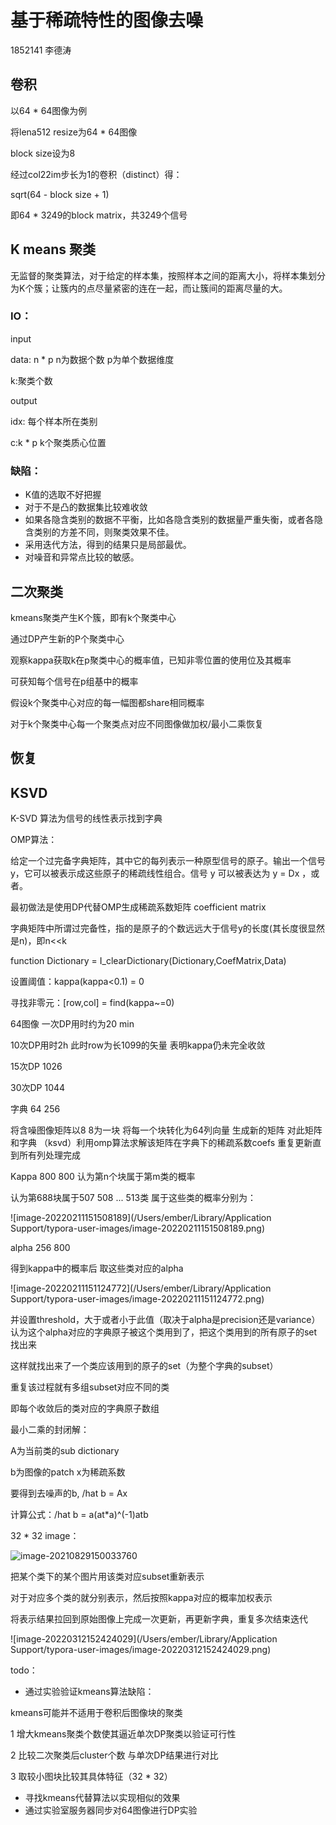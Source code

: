# 基于稀疏特性的图像去噪

1852141 李德涛

## 卷积

以64 * 64图像为例

将lena512 resize为64 * 64图像

block size设为8

经过col22im步长为1的卷积（distinct）得：

sqrt(64 - block size + 1)

即64 * 3249的block matrix，共3249个信号

## K means 聚类

无监督的聚类算法，对于给定的样本集，按照样本之间的距离大小，将样本集划分为K个簇；让簇内的点尽量紧密的连在一起，而让簇间的距离尽量的大。

### IO：

input

data: n * p n为数据个数 p为单个数据维度 

k:聚类个数

output

idx: 每个样本所在类别 

c:k * p k个聚类质心位置

### 缺陷：

* K值的选取不好把握
* 对于不是凸的数据集比较难收敛
* 如果各隐含类别的数据不平衡，比如各隐含类别的数据量严重失衡，或者各隐含类别的方差不同，则聚类效果不佳。
* 采用迭代方法，得到的结果只是局部最优。
* 对噪音和异常点比较的敏感。

## 二次聚类

kmeans聚类产生K个簇，即有k个聚类中心

通过DP产生新的P个聚类中心

观察kappa获取k在p聚类中心的概率值，已知非零位置的使用位及其概率

可获知每个信号在p组基中的概率

假设k个聚类中心对应的每一幅图都share相同概率

对于k个聚类中心每一个聚类点对应不同图像做加权/最小二乘恢复

## 恢复

## KSVD

K-SVD 算法为信号的线性表示找到字典

OMP算法：

给定一个过完备字典矩阵，其中它的每列表示一种原型信号的原子。输出一个信号y，它可以被表示成这些原子的稀疏线性组合。信号 y 可以被表达为 y = Dx ，或者。 

最初做法是使用DP代替OMP生成稀疏系数矩阵 coefficient matrix

字典矩阵中所谓过完备性，指的是原子的个数远远大于信号y的长度(其长度很显然是n)，即n<<k

function Dictionary = I_clearDictionary(Dictionary,CoefMatrix,Data)



设置阈值：kappa(kappa<0.1) = 0

寻找非零元：[row,col] = find(kappa~=0)

64图像 一次DP用时约为20 min

10次DP用时2h 此时row为长1099的矢量 表明kappa仍未完全收敛

15次DP 1026

30次DP 1044



字典 64 256 

将含噪图像矩阵以8 8为一块 将每一个块转化为64列向量 生成新的矩阵 对此矩阵和字典 （ksvd）利用omp算法求解该矩阵在字典下的稀疏系数coefs 重复更新直到所有列处理完成

Kappa 800 800 认为第n个块属于第m类的概率

认为第688块属于507 508 ... 513类 属于这些类的概率分别为：

![image-20220211151508189](/Users/ember/Library/Application Support/typora-user-images/image-20220211151508189.png)

alpha 256 800

得到kappa中的概率后 取这些类对应的alpha

![image-20220211151124772](/Users/ember/Library/Application Support/typora-user-images/image-20220211151124772.png)

并设置threshold，大于或者小于此值（取决于alpha是precision还是variance）认为这个alpha对应的字典原子被这个类用到了，把这个类用到的所有原子的set找出来

这样就找出来了一个类应该用到的原子的set（为整个字典的subset）

重复该过程就有多组subset对应不同的类

即每个收敛后的类对应的字典原子数组



最小二乘的封闭解：

A为当前类的sub dictionary

b为图像的patch x为稀疏系数

要得到去噪声的b, /hat b = Ax

计算公式：/hat b = a(at*a)^(-1)atb

32 * 32 image：

![image-20210829150033760](/Users/ember/Denoise-DP/report/8.25.assets/image-20210829150033760.png)

把某个类下的某个图片用该类对应subset重新表示

对于对应多个类的就分别表示，然后按照kappa对应的概率加权表示

将表示结果拉回到原始图像上完成一次更新，再更新字典，重复多次结束迭代

![image-20220312152424029](/Users/ember/Library/Application Support/typora-user-images/image-20220312152424029.png)

todo：

* 通过实验验证kmeans算法缺陷：

kmeans可能并不适用于卷积后图像块的聚类

1 增大kmeans聚类个数使其逼近单次DP聚类以验证可行性

2 比较二次聚类后cluster个数 与单次DP结果进行对比

3 取较小图块比较其具体特征（32 * 32）

* 寻找kmeans代替算法以实现相似的效果
* 通过实验室服务器同步对64图像进行DP实验

